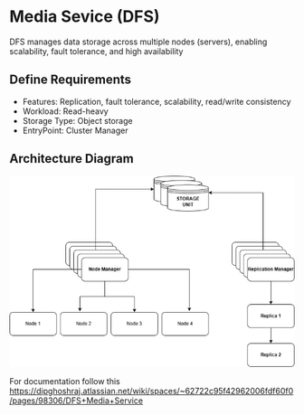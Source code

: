 # Media Sevice (DFS)

DFS manages data storage across multiple nodes (servers), enabling scalability, fault tolerance, and high availability

## **Define Requirements**

* Features: Replication, fault tolerance, scalability, read/write consistency
* Workload: Read-heavy
* Storage Type: Object storage
* EntryPoint: Cluster Manager

## **Architecture Diagram**

![Alt text](ideation/manager-1734775891548.drawio.png)

For documentation follow this
[https://dipghoshraj.atlassian.net/wiki/spaces/~62722c95f42962006fdf60f0/pages/98306/DFS+Media+Service
](https://dipghoshraj.gitbook.io/dipghoshraj-docs/media-service)